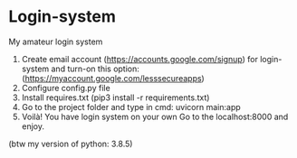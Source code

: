 # Login-system
My amateur login system

1. Create email account (https://accounts.google.com/signup) for login-system and turn-on this option: (https://myaccount.google.com/lesssecureapps)
2. Configure config.py file
3. Install requires.txt (pip3 install -r requirements.txt)
4. Go to the project folder and type in cmd: uvicorn main:app
5. Voilà! You have login system on your own Go to the localhost:8000 and enjoy.

(btw my version of python: 3.8.5)
